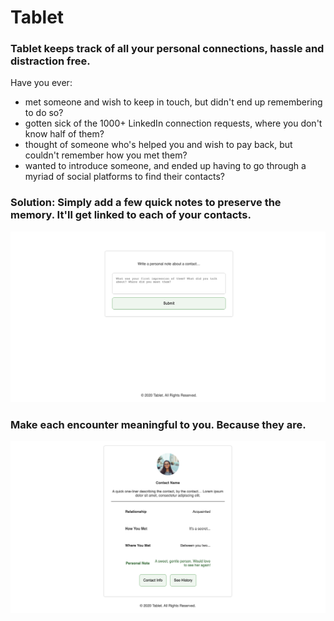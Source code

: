# Tablet
### Tablet keeps track of all your personal connections, hassle and distraction free. 

Have you ever:
- met someone and wish to keep in touch, but didn't end up remembering to do so?
- gotten sick of the 1000+ LinkedIn connection requests, where you don't know half of them?
- thought of someone who's helped you and wish to pay back, but couldn't remember how you met them?
- wanted to introduce someone, and ended up having to go through a myriad of social platforms to find their contacts?

### Solution: Simply add a few quick notes to preserve the memory. It'll get linked to each of your contacts.

![Add impression](https://raw.githubusercontent.com/winnie9197/Tablet/master/frontend/public/images/readme/quick-add-contact.png)

### Make each encounter meaningful to you. Because they are.
![Contact card](https://raw.githubusercontent.com/winnie9197/Tablet/master/frontend/public/images/readme/contact-info.png)
